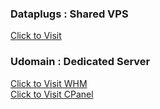 ### Dataplugs : Shared VPS

<a href="https://client.dataplugs.com/index.php/login"> Click to Visit</a>



### Udomain : Dedicated Server

<div>
<a href="https://103-15-197-15.cprapid.com:2087/">Click to Visit WHM</a>
<br />
<a href="https://103-15-197-15.cprapid.com:2083/">Click to Visit CPanel</a>
</div>